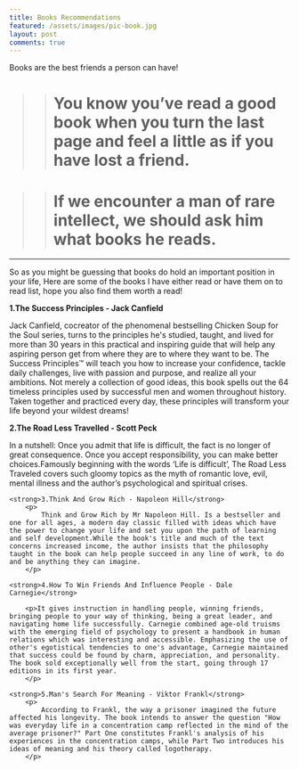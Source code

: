 ```yaml
---
title: Books Recommendations
featured: /assets/images/pic-book.jpg
layout: post
comments: true
---
```


Books are the best friends a person can have!
<strong>
> > # You know you’ve read a good book when you turn the last page and feel a little as if you have lost a friend.

</strong>

<p></p>
<strong>

> > # If we encounter a man of rare intellect, we should ask him what books he reads.

</strong>

-------------------------------------------------------------------------

<p>So as you might be guessing that books do hold an important position in your life, Here are some of the books I have either read or have them on to read list, hope you also find them worth a read! </p>

<p> 
	<strong>1.The Success Principles - Jack Canfield</strong>
		<p>Jack Canfield, cocreator of the phenomenal bestselling Chicken Soup for the Soul series, turns to the principles he's studied, taught, and lived for more than 30 years in this practical and inspiring guide that will help any aspiring person get from where they are to where they want to be.
		The Success Principles™ will teach you how to increase your confidence, tackle daily challenges, live with passion and purpose, and realize all your ambitions. Not merely a collection of good ideas, this book spells out the 64 timeless principles used by successful men and women throughout history. Taken together and practiced every day, these principles will transform your life beyond your wildest dreams!
		</p>
	<strong>2.The Road Less Travelled - Scott Peck</strong>
		<p>In a nutshell: Once you admit that life is difficult, the fact is no longer of great consequence. Once you accept responsibility, you can make better choices.Famously beginning with the words ‘Life is difficult’, The Road Less Traveled covers such gloomy topics as the myth of romantic love, evil, mental illness and the author’s psychological and spiritual crises.
		</p>
	
	<strong>3.Think And Grow Rich - Napoleon Hill</strong>
		<p>
			Think and Grow Rich by Mr Napoleon Hill. Is a bestseller and one for all ages, a modern day classic filled with ideas which have the power to change your life and set you upon the path of learning and self development.While the book's title and much of the text concerns increased income, the author insists that the philosophy taught in the book can help people succeed in any line of work, to do and be anything they can imagine.
		</p>
	
	<strong>4.How To Win Friends And Influence People - Dale Carnegie</strong>
	 
		<p>It gives instruction in handling people, winning friends, bringing people to your way of thinking, being a great leader, and navigating home life successfully. Carnegie combined age-old truisms with the emerging field of psychology to present a handbook in human relations which was interesting and accessible. Emphasizing the use of other's egotistical tendencies to one's advantage, Carnegie maintained that success could be found by charm, appreciation, and personality. The book sold exceptionally well from the start, going through 17 editions in its first year.
	 	</p>
	
	<strong>5.Man's Search For Meaning - Viktor Frankl</strong>
		<p>
			According to Frankl, the way a prisoner imagined the future affected his longevity. The book intends to answer the question "How was everyday life in a concentration camp reflected in the mind of the average prisoner?" Part One constitutes Frankl's analysis of his experiences in the concentration camps, while Part Two introduces his ideas of meaning and his theory called logotherapy.
		</p>
</p>

